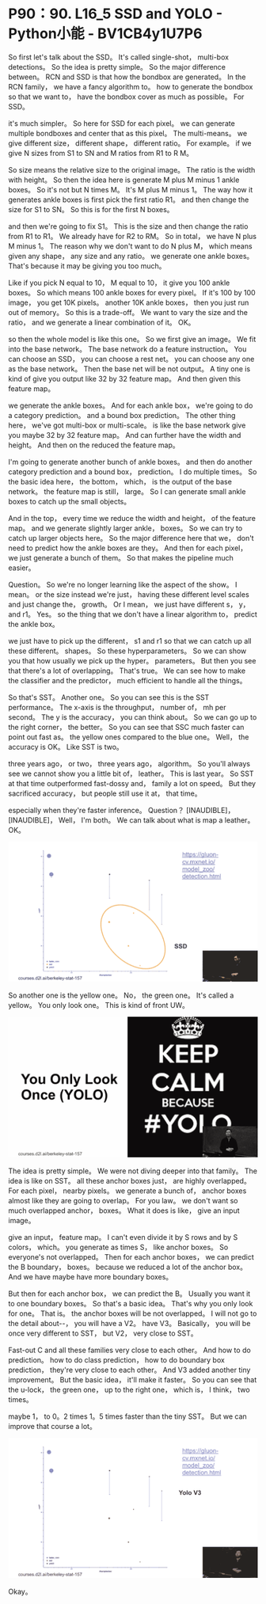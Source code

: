 # P90：90. L16_5 SSD and YOLO - Python小能 - BV1CB4y1U7P6

 So first let's talk about the SSD。 It's called single-shot， multi-box detections。 So the idea is pretty simple。 So the major difference between。 RCN and SSD is that how the bondbox are generated。 In the RCN family， we have a fancy algorithm to。 how to generate the bondbox so that we want to， have the bondbox cover as much as possible。 For SSD。

 it's much simpler。 So here for SSD for each pixel。 we can generate multiple bondboxes and center that as this pixel。 The multi-means。 we give different size， different shape， different ratio。 For example。 if we give N sizes from S1 to SN and M ratios from R1 to R M。

 So size means the relative size to the original image。 The ratio is the width with height。 So then the idea here is generate M plus M minus 1 ankle boxes。 So it's not but N times M。 It's M plus M minus 1。 The way how it generates ankle boxes is first pick the first ratio R1。 and then change the size for S1 to SN。 So this is for the first N boxes。

 and then we're going to fix S1。 This is the size and then change the ratio from R1 to R1。 We already have for R2 to RM。 So in total， we have N plus M minus 1。 The reason why we don't want to do N plus M， which means given any shape， any size and any ratio。 we generate one ankle boxes。 That's because it may be giving you too much。

 Like if you pick N equal to 10， M equal to 10， it give you 100 ankle boxes。 So which means 100 ankle boxes for every pixel。 If it's 100 by 100 image， you get 10K pixels。 another 10K ankle boxes， then you just run out of memory。 So this is a trade-off。 We want to vary the size and the ratio， and we generate a linear combination of it。 OK。

 so then the whole model is like this one。 So we first give an image。 We fit into the base network。 The base network do a feature instruction。 You can choose an SSD， you can choose a rest net。 you can choose any one as the base network。 Then the base net will be not output。 A tiny one is kind of give you output like 32 by 32 feature map。 And then given this feature map。

 we generate the ankle boxes。 And for each ankle box， we're going to do a category prediction。 and a bound box prediction。 The other thing here， we've got multi-box or multi-scale。 is like the base network give you maybe 32 by 32 feature map。 And can further have the width and height。 And then on the reduced the feature map。

 I'm going to generate another bunch of ankle boxes。 and then do another category prediction and a bound box， prediction。 I do multiple times。 So the basic idea here， the bottom， which， is the output of the base network。 the feature map is still， large。 So I can generate small ankle boxes to catch up the small objects。

 And in the top， every time we reduce the width and height， of the feature map。 and we generate slightly larger ankle， boxes。 So we can try to catch up larger objects here。 So the major difference here that we， don't need to predict how the ankle boxes are they。 And then for each pixel， we just generate a bunch of them。 So that makes the pipeline much easier。

 Question。 So we're no longer learning like the aspect of the show。 I mean。 or the size instead we're just， having these different level scales and just change the， growth。 Or I mean， we just have different s， y， and r1。 Yes。 so the thing that we don't have a linear algorithm to， predict the ankle box。

 we just have to pick up the different， s1 and r1 so that we can catch up all these different。 shapes。 So these hyperparameters。 So we can show you that how usually we pick up the hyper。 parameters。 But then you see that there's a lot of overlapping。 That's true。 We can see how to make the classifier and the predictor， much efficient to handle all the things。

 So that's SST。 Another one。 So you can see this is the SST performance。 The x-axis is the throughput， number of， mh per second。 The y is the accuracy， you can think about。 So we can go up to the right corner， the better。 So you can see that SSC much faster can point out fast as。 the yellow ones compared to the blue one。 Well， the accuracy is OK。 Like SST is two。

 three years ago， or two， three years ago， algorithm。 So you'll always see we cannot show you a little bit of， leather。 This is last year。 So SST at that time outperformed fast-dossy and， family a lot on speed。 But they sacrificed accuracy， but people still use it at， that time。

 especially when they're faster inference。 Question？ [INAUDIBLE]， [INAUDIBLE]， Well， I'm both。 We can talk about what is map a leather。 OK。

![](img/05fab0db4e7a87b062198d26472634f4_1.png)

 So another one is the yellow one。 No， the green one。 It's called a yellow。 You only look one。 This is kind of front UW。

![](img/05fab0db4e7a87b062198d26472634f4_3.png)

 The idea is pretty simple。 We were not diving deeper into that family。 The idea is like on SST。 all these anchor boxes just， are highly overlapped。 For each pixel， nearby pixels。 we generate a bunch of， anchor boxes almost like they are going to overlap。 For you law。 we don't want so much overlapped anchor， boxes。 What it does is like， give an input image。

 give an input， feature map。 I can't even divide it by S rows and by S colors， which。 you generate as times S， like anchor boxes。 So everyone's not overlapped。 Then for each anchor boxes， we can predict the B boundary， boxes。 because we reduced a lot of the anchor box。 And we have maybe have more boundary boxes。

 But then for each anchor box， we can predict the B。 Usually you want it to one boundary boxes。 So that's a basic idea。 That's why you only look for one。 That is。 the anchor boxes will be not overlapped。 I will not go to the detail about--， you will have a V2。 have V3。 Basically， you will be once very different to SST， but V2， very close to SST。

 Fast-out C and all these families very close to each other。 And how to do prediction。 how to do class prediction， how to do boundary box prediction， they're very close to each other。 And V3 added another tiny improvement。 But the basic idea， it'll make it faster。 So you can see that the u-lock， the green one， up to the right one， which is， I think， two times。

 maybe 1， to 0。2 times 1。5 times faster than the tiny SST。 But we can improve that course a lot。

![](img/05fab0db4e7a87b062198d26472634f4_5.png)

 Okay。